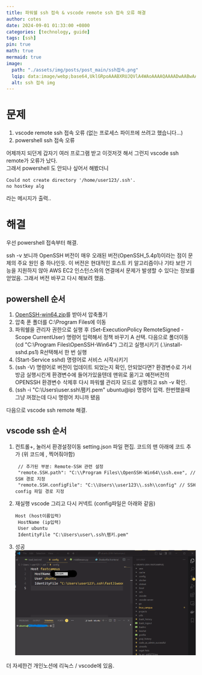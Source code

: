 ```yaml
---
title: 파워쉘 ssh 접속 & vscode remote ssh 접속 오류 해결
author: cotes
date: 2024-09-01 01:33:00 +0800
categories: [technology, guide]
tags: [ssh]
pin: true
math: true
mermaid: true
image:
  path: "./assets/img/posts/post_main/ssh접속.png"
  lqip: data:image/webp;base64,UklGRpoAAABXRUJQVlA4WAoAAAAQAAAADwAABwAAQUxQSDIAAAARL0AmbZurmr57yyIiqE8oiG0bejIYEQTgqiDA9vqnsUSI6H+oAERp2HZ65qP/VIAWAFZQOCBCAAAA8AEAnQEqEAAIAAVAfCWkAALp8sF8rgRgAP7o9FDvMCkMde9PK7euH5M1m6VWoDXf2FkP3BqV0ZYbO6NA/VFIAAAA
  alt: ssh 접속 img 
---
```


# 문제

1. vscode remote ssh 접속 오류 (없는 프로세스 파이프에 쓰려고 했습니다...)
2. powershell ssh 접속 오류

어제까지 되던게 갑자기 여러 프로그램 받고 이것저것 해서 그런지 vscode ssh remote가 오류가 났다.  
그래서 powershell 도 안되나 싶어서 해봤더니  
```
Could not create directory '/home/user123/.ssh'.
no hostkey alg
```
라는 메시지가 출력..

# 해결

우선 powershell 접속부터 해결.

ssh -v 보니까 OpenSSH 버전이 매우 오래된 버전(OpenSSH_5.4p1)이라는 점이 문제의 주요 원인 중 하나인듯. 이 버전은 현대적인 호스트 키 알고리즘이나 기타 보안 기능을 지원하지 않아 AWS EC2 인스턴스와의 연결에서 문제가 발생할 수 있다는 정보를 얻었음.
그래서 버전 바꾸고 다시 해보려 했음.

## powershell 순서
 
1. [OpenSSH-win64.zip](https://github.com/PowerShell/Win32-OpenSSH/releases)를 받아서 압축풀기 
2. 압축 푼 폴더를  C:\Program Files에 이동
3. 파워쉘을 관리자 권한으로 실행 후 (Set-ExecutionPolicy RemoteSigned -Scope CurrentUser) 명령어 입력해서 정책 바꾸기 A 선택. 다음으로 폴더이동 (cd "C:\Program Files\OpenSSH-Win64") 그리고 실행시키기 (.\install-sshd.ps1) R선택해서 한 번 실행
4. (Start-Service sshd) 명령어로 서비스 시작시키기 
5. (ssh -V) 명령어로 버전이 업데이트 되었는지 확인, 안되었다면? 환경변수로 가서 방금 실행시킨게 환경변수에 들어가있을텐데 맨위로 옮기고 예전버전의 OPENSSH 환경변수 삭제후 다시 파워쉘 관리자 모드로 실행하고 ssh -v 확인.
6. (ssh -i "C:\Users\user\.ssh\팸키.pem" ubuntu@ip) 명령어 입력. 한번했을때 그냥 꺼졌는데 다시 명령어 치니까 됐음

   
다음으로 vscode ssh remote 해결.

## vscode ssh 순서

1. 컨트롤+, 눌러서 환경설정이동 setting.json 파일 편집. 코드의 맨 아래에 코드 추가 (위 코드에 , 찍어줘야함)
   ```
    // 추가된 부분: Remote-SSH 관련 설정
    "remote.SSH.path": "C:\\Program Files\\OpenSSH-Win64\\ssh.exe", // SSH 경로 지정
    "remote.SSH.configFile": "C:\\Users\\user123\\.ssh\\config" // SSH config 파일 경로 지정
   ```
2. 재실행 vscode 그리고 다시 커넥트 (config파일은 아래와 같음)
   ```
   Host (host이름입력)
    HostName (ip입력)
    User ubuntu
    IdentityFile "C:\Users\user\.ssh\팸키.pem"
   ``` 
3. 성공
   ![완료사진](./assets/img/posts/guide/remoteSshDone.png)

더 자세한건 개인노션에 리눅스 / vscode에 있음. 